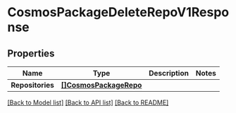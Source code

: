 # CosmosPackageDeleteRepoV1Response

## Properties
Name | Type | Description | Notes
------------ | ------------- | ------------- | -------------
**Repositories** | [**[]CosmosPackageRepo**](CosmosPackageRepo.md) |  | 

[[Back to Model list]](../README.md#documentation-for-models) [[Back to API list]](../README.md#documentation-for-api-endpoints) [[Back to README]](../README.md)


